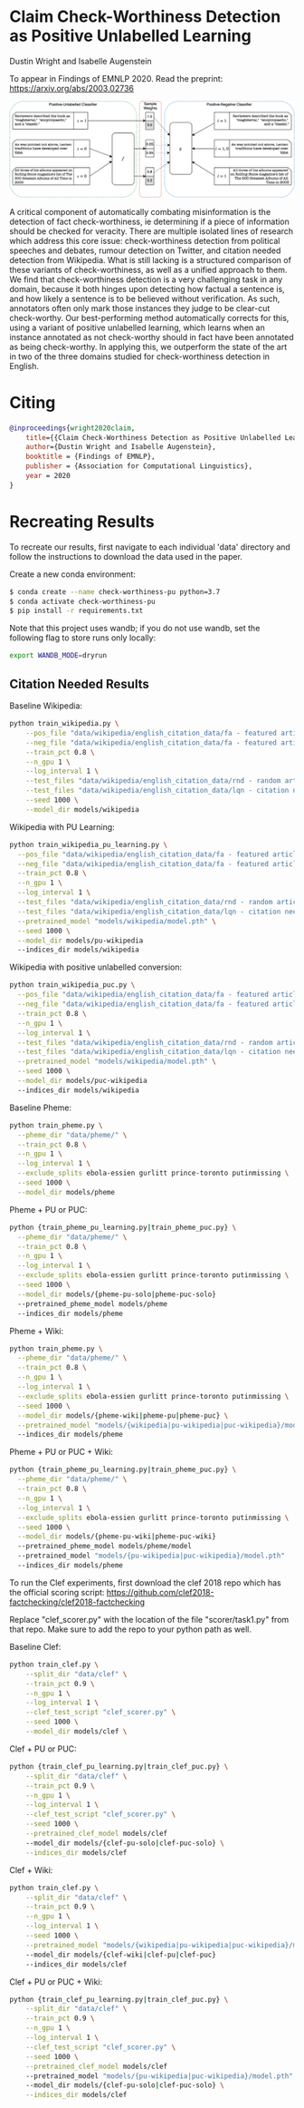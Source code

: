# Claim Check-Worthiness Detection as Positive Unlabelled Learning
Dustin Wright and Isabelle Augenstein

To appear in Findings of EMNLP 2020. Read the preprint: https://arxiv.org/abs/2003.02736

<p align="center">
  <img src="pu_learning_puc.png" alt="PUC">
</p>

A critical component of automatically combating misinformation is the detection of fact check-worthiness, ie determining if a piece of information should be checked for veracity. There are multiple isolated lines of research which address this core issue: check-worthiness detection from political speeches and debates, rumour detection on Twitter, and citation needed detection from Wikipedia. What is still lacking is a structured comparison of these variants of check-worthiness, as well as a unified approach to them. We find that check-worthiness detection is a very challenging task in any domain, because it both hinges upon detecting how factual a sentence is, and how likely a sentence is to be believed without verification. As such, annotators often only mark those instances they judge to be clear-cut check-worthy. Our best-performing method automatically corrects for this, using a variant of positive unlabelled learning, which learns when an instance annotated as not check-worthy should in fact have been annotated as being check-worthy. In applying this, we outperform the state of the art in two of the three domains studied for check-worthiness detection in English.

# Citing

```bib
@inproceedings{wright2020claim,
    title={{Claim Check-Worthiness Detection as Positive Unlabelled Learning}},
    author={Dustin Wright and Isabelle Augenstein},
    booktitle = {Findings of EMNLP},
    publisher = {Association for Computational Linguistics},
    year = 2020
}
```

# Recreating Results

To recreate our results, first navigate to each individual 'data' directory and follow the instructions to download the data used in the paper.

Create a new conda environment:

```bash
$ conda create --name check-worthiness-pu python=3.7
$ conda activate check-worthiness-pu
$ pip install -r requirements.txt
```

Note that this project uses wandb; if you do not use wandb, set the following flag to store runs only locally:

```bash
export WANDB_MODE=dryrun
```

## Citation Needed Results
Baseline Wikipedia:

```bash
python train_wikipedia.py \
    --pos_file "data/wikipedia/english_citation_data/fa - featured articles/en_wiki_subset_statements_all_citations_sample.txt" \
    --neg_file "data/wikipedia/english_citation_data/fa - featured articles/en_wiki_subset_statements_no_citations_sample.txt" \
    --train_pct 0.8 \
    --n_gpu 1 \
    --log_interval 1 \
    --test_files "data/wikipedia/english_citation_data/rnd - random articles/all_citations_sample.txt" "data/wikipedia/english_citation_data/rnd - random articles/no_citations_sample.txt" \
    --test_files "data/wikipedia/english_citation_data/lqn - citation needed articles/statements_cn_citations_sample.txt" "data/wikipedia/english_citation_data/lqn - citation needed articles/statements_no_citations_sample.txt" \
    --seed 1000 \
    --model_dir models/wikipedia
```

Wikipedia with PU Learning:

```bash
python train_wikipedia_pu_learning.py \
  --pos_file "data/wikipedia/english_citation_data/fa - featured articles/en_wiki_subset_statements_all_citations_sample.txt" \
  --neg_file "data/wikipedia/english_citation_data/fa - featured articles/en_wiki_subset_statements_no_citations_sample.txt" \
  --train_pct 0.8 \
  --n_gpu 1 \
  --log_interval 1 \
  --test_files "data/wikipedia/english_citation_data/rnd - random articles/all_citations_sample.txt" "data/wikipedia/english_citation_data/rnd - random articles/no_citations_sample.txt" \
  --test_files "data/wikipedia/english_citation_data/lqn - citation needed articles/statements_cn_citations_sample.txt" "data/wikipedia/english_citation_data/lqn - citation needed articles/statements_no_citations_sample.txt" \
  --pretrained_model "models/wikipedia/model.pth" \
  --seed 1000 \
  --model_dir models/pu-wikipedia
  --indices_dir models/wikipedia
```

Wikipedia with positive unlabelled conversion:

```bash
python train_wikipedia_puc.py \
  --pos_file "data/wikipedia/english_citation_data/fa - featured articles/en_wiki_subset_statements_all_citations_sample.txt" \
  --neg_file "data/wikipedia/english_citation_data/fa - featured articles/en_wiki_subset_statements_no_citations_sample.txt" \
  --train_pct 0.8 \
  --n_gpu 1 \
  --log_interval 1 \
  --test_files "data/wikipedia/english_citation_data/rnd - random articles/all_citations_sample.txt" "data/wikipedia/english_citation_data/rnd - random articles/no_citations_sample.txt" \
  --test_files "data/wikipedia/english_citation_data/lqn - citation needed articles/statements_cn_citations_sample.txt" "data/wikipedia/english_citation_data/lqn - citation needed articles/statements_no_citations_sample.txt" \
  --pretrained_model "models/wikipedia/model.pth" \
  --seed 1000 \
  --model_dir models/puc-wikipedia
  --indices_dir models/wikipedia
```

Baseline Pheme:

```bash
python train_pheme.py \
  --pheme_dir "data/pheme/" \
  --train_pct 0.8 \
  --n_gpu 1 \
  --log_interval 1 \
  --exclude_splits ebola-essien gurlitt prince-toronto putinmissing \
  --seed 1000 \
  --model_dir models/pheme
```

Pheme + PU or PUC:

```bash
python {train_pheme_pu_learning.py|train_pheme_puc.py} \
  --pheme_dir "data/pheme/" \
  --train_pct 0.8 \
  --n_gpu 1 \
  --log_interval 1 \
  --exclude_splits ebola-essien gurlitt prince-toronto putinmissing \
  --seed 1000 \
  --model_dir models/{pheme-pu-solo|pheme-puc-solo}
  --pretrained_pheme_model models/pheme
  --indices_dir models/pheme
```

Pheme + Wiki:

```bash
python train_pheme.py \
  --pheme_dir "data/pheme/" \
  --train_pct 0.8 \
  --n_gpu 1 \
  --log_interval 1 \
  --exclude_splits ebola-essien gurlitt prince-toronto putinmissing \
  --seed 1000 \
  --model_dir models/{pheme-wiki|pheme-pu|pheme-puc} \
  --pretrained_model "models/{wikipedia|pu-wikipedia|puc-wikipedia}/model.pth"
  --indices_dir models/pheme
```

Pheme + PU or PUC + Wiki:

```bash
python {train_pheme_pu_learning.py|train_pheme_puc.py} \
  --pheme_dir "data/pheme/" \
  --train_pct 0.8 \
  --n_gpu 1 \
  --log_interval 1 \
  --exclude_splits ebola-essien gurlitt prince-toronto putinmissing \
  --seed 1000 \
  --model_dir models/{pheme-pu-wiki|pheme-puc-wiki}
  --pretrained_pheme_model models/pheme/model
  --pretrained_model "models/{pu-wikipedia|puc-wikipedia}/model.pth"
  --indices_dir models/pheme
```

To run the Clef experiments, first download the clef 2018 repo which has the official scoring script: https://github.com/clef2018-factchecking/clef2018-factchecking

Replace "clef_scorer.py" with the location of the file "scorer/task1.py" from that repo. Make sure to add the repo to your python path as well.

Baseline Clef:

```bash
python train_clef.py \
    --split_dir "data/clef" \
    --train_pct 0.9 \
    --n_gpu 1 \
    --log_interval 1 \
    --clef_test_script "clef_scorer.py" \
    --seed 1000 \
    --model_dir models/clef \
```

Clef + PU or PUC:

```bash
python {train_clef_pu_learning.py|train_clef_puc.py} \
    --split_dir "data/clef" \
    --train_pct 0.9 \
    --n_gpu 1 \
    --log_interval 1 \
    --clef_test_script "clef_scorer.py" \
    --seed 1000 \
    --pretrained_clef_model models/clef
    --model_dir models/{clef-pu-solo|clef-puc-solo} \
    --indices_dir models/clef
```

Clef + Wiki:

```bash
python train_clef.py \
    --split_dir "data/clef" \
    --train_pct 0.9 \
    --n_gpu 1 \
    --log_interval 1 \
    --seed 1000 \
    --pretrained_model "models/{wikipedia|pu-wikipedia|puc-wikipedia}/model.pth"
    --model_dir models/{clef-wiki|clef-pu|clef-puc}
    --indices_dir models/clef
```

Clef + PU or PUC + Wiki:

```bash
python {train_clef_pu_learning.py|train_clef_puc.py} \
    --split_dir "data/clef" \
    --train_pct 0.9 \
    --n_gpu 1 \
    --log_interval 1 \
    --clef_test_script "clef_scorer.py" \
    --seed 1000 \
    --pretrained_clef_model models/clef
    --pretrained_model "models/{pu-wikipedia|puc-wikipedia}/model.pth"
    --model_dir models/{clef-pu-solo|clef-puc-solo} \
    --indices_dir models/clef
```
